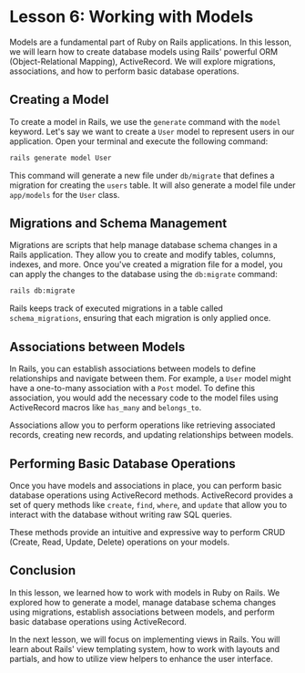 # Lesson 6: Working with Models

Models are a fundamental part of Ruby on Rails applications. In this lesson, we will learn how to create database models using Rails' powerful ORM (Object-Relational Mapping), ActiveRecord. We will explore migrations, associations, and how to perform basic database operations.

## Creating a Model

To create a model in Rails, we use the `generate` command with the `model` keyword. Let's say we want to create a `User` model to represent users in our application. Open your terminal and execute the following command:

```bash
rails generate model User
```

This command will generate a new file under `db/migrate` that defines a migration for creating the `users` table. It will also generate a model file under `app/models` for the `User` class.

## Migrations and Schema Management

Migrations are scripts that help manage database schema changes in a Rails application. They allow you to create and modify tables, columns, indexes, and more. Once you've created a migration file for a model, you can apply the changes to the database using the `db:migrate` command:

```bash
rails db:migrate
```

Rails keeps track of executed migrations in a table called `schema_migrations`, ensuring that each migration is only applied once.

## Associations between Models

In Rails, you can establish associations between models to define relationships and navigate between them. For example, a `User` model might have a one-to-many association with a `Post` model. To define this association, you would add the necessary code to the model files using ActiveRecord macros like `has_many` and `belongs_to`.

Associations allow you to perform operations like retrieving associated records, creating new records, and updating relationships between models.

## Performing Basic Database Operations

Once you have models and associations in place, you can perform basic database operations using ActiveRecord methods. ActiveRecord provides a set of query methods like `create`, `find`, `where`, and `update` that allow you to interact with the database without writing raw SQL queries.

These methods provide an intuitive and expressive way to perform CRUD (Create, Read, Update, Delete) operations on your models.

## Conclusion

In this lesson, we learned how to work with models in Ruby on Rails. We explored how to generate a model, manage database schema changes using migrations, establish associations between models, and perform basic database operations using ActiveRecord.

In the next lesson, we will focus on implementing views in Rails. You will learn about Rails' view templating system, how to work with layouts and partials, and how to utilize view helpers to enhance the user interface.